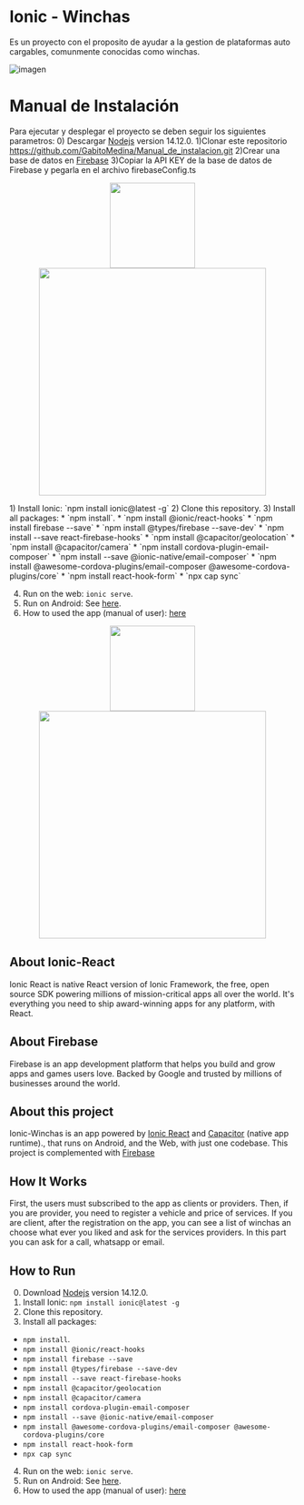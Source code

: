 # Ionic - Winchas
Es un proyecto con el proposito de ayudar a la gestion de plataformas auto cargables, comunmente conocidas como winchas.

![imagen](https://user-images.githubusercontent.com/20603961/221480827-f8ce197c-48ce-44bb-a2ef-5336b93e3d33.png)

# Manual de Instalación
Para ejecutar y desplegar el proyecto se deben seguir los siguientes parametros:
0) Descargar [Nodejs](https://nodejs.org/es/) version 14.12.0.
1)Clonar este repositorio
https://github.com/GabitoMedina/Manual_de_instalacion.git
2)Crear una base de datos en [Firebase](https://firebase.google.com/)
3)Copiar la API KEY de la base de datos de Firebase
y pegarla en el archivo firebaseConfig.ts
<p align="center"><img src="" width="150"><img src="![imagen](https://user-images.githubusercontent.com/20603961/221483591-bacc1977-a75e-4ca6-90ce-1596072d85a4.png)" width="400"></p>
1) Install Ionic: `npm install ionic@latest -g`
2) Clone this repository.
3) Install all packages: 
* `npm install`.
* `npm install @ionic/react-hooks`
* `npm install firebase --save`
* `npm install @types/firebase --save-dev`
* `npm install --save react-firebase-hooks`
* `npm install @capacitor/geolocation`
* `npm install @capacitor/camera`
* `npm install cordova-plugin-email-composer`
* `npm install --save @ionic-native/email-composer`
* `npm install @awesome-cordova-plugins/email-composer @awesome-cordova-plugins/core`
* `npm install react-hook-form`
* `npx cap sync`

4) Run on the web: `ionic serve`.
5) Run on Android: See [here](https://ionicframework.com/docs/building/running).
6) How to used the app (manual of user): [here](https://www.youtube.com/watch?v=wHMhGNLTiTc)


 <p align="center"><a href="https://laravel.com" target="_blank"><img src="https://ionicframework.com/docs/assets/images/react-logo-b64b7471f0ebe5f7a9a281ba2f72b63a.png" width="150"></a><a href="https://laravel.com" target="_blank"><img src="https://www.gstatic.com/devrel-devsite/prod/vde5e97689c1d94fa683b9e5392f0f6b6562f68c8b527194cc7ca91d97bde649f/firebase/images/lockup.svg" width="400"></a></p>

## About Ionic-React

Ionic React is native React version of Ionic Framework, the free, open source SDK powering millions of mission-critical apps all over the world.
It's everything you need to ship award-winning apps for any platform, with React.

## About Firebase

Firebase is an app development platform that helps you build and grow apps and games users love. Backed by Google and trusted by millions of businesses around the world. 

## About this project

Ionic-Winchas is an app powered by [Ionic React](https://ionicframework.com/docs/react) and [Capacitor](https://capacitor.ionicframework.com) (native app runtime)., that runs on Android, and the Web, with just one codebase. This project is complemented with [Firebase](https://firebase.google.com/)

## How It Works


First, the users must subscribed to the app as clients or providers. Then, if you are provider, you need to register a vehicle and  price of services. If you are client, after the registration on the app, you can see a list of winchas an choose what ever you liked and ask for the services providers. In this part you can ask for a call, whatsapp or email. 



## How to Run
 

0) Download [Nodejs](https://nodejs.org/es/) version 14.12.0.
1) Install Ionic: `npm install ionic@latest -g`
2) Clone this repository.
3) Install all packages: 
* `npm install`.
* `npm install @ionic/react-hooks`
* `npm install firebase --save`
* `npm install @types/firebase --save-dev`
* `npm install --save react-firebase-hooks`
* `npm install @capacitor/geolocation`
* `npm install @capacitor/camera`
* `npm install cordova-plugin-email-composer`
* `npm install --save @ionic-native/email-composer`
* `npm install @awesome-cordova-plugins/email-composer @awesome-cordova-plugins/core`
* `npm install react-hook-form`
* `npx cap sync`

4) Run on the web: `ionic serve`.
5) Run on Android: See [here](https://ionicframework.com/docs/building/running).
6) How to used the app (manual of user): [here](https://www.youtube.com/watch?v=wHMhGNLTiTc)

